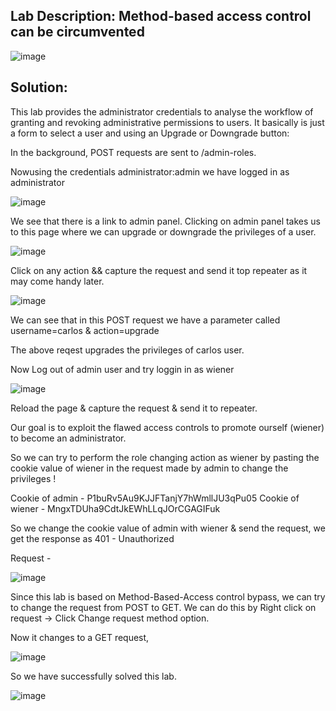## Lab Description: Method-based access control can be circumvented

![image](https://github.com/jayshah17/PortSwiggerLabs/assets/76842630/d968f7ff-f87c-4641-8b88-e77ad0069d65)

## Solution: 

This lab provides the administrator credentials to analyse the workflow of granting and revoking administrative permissions to users. It basically is just a form to select a user and using an Upgrade or Downgrade button:

In the background, POST requests are sent to /admin-roles.

Nowusing the credentials administrator:admin we have logged in as administrator

![image](https://github.com/jayshah17/PortSwiggerLabs/assets/76842630/cf5dad22-f0c0-4999-a268-b69610a5f177)

We see that there is a link to admin panel. Clicking on admin panel takes us to this page where we can upgrade or downgrade the privileges of a user.

![image](https://github.com/jayshah17/PortSwiggerLabs/assets/76842630/7480cd9e-4030-4889-aa39-2ddabee505f0)

Click on any action && capture the request and send it top repeater as it may come handy later.

![image](https://github.com/jayshah17/PortSwiggerLabs/assets/76842630/e0069b26-6de3-45c0-81c7-8a03d85de8f7)

We can see that in this POST request we have a parameter called username=carlos & action=upgrade

The above reqest upgrades the privileges of carlos user.

Now Log out of admin user and try loggin in as wiener

![image](https://github.com/jayshah17/PortSwiggerLabs/assets/76842630/9c5c3b45-a0d6-4da1-b033-ea58f5bee374)

Reload the page & capture the request & send it to repeater.

Our goal is to exploit the flawed access controls to promote ourself (wiener) to become an administrator.

So we can try to perform the role changing action as wiener by pasting the cookie value of wiener in the request made by admin to change the privileges !

Cookie of admin - P1buRv5Au9KJJFTanjY7hWmllJU3qPu05 Cookie of wiener - MngxTDUha9CdtJkEWhLLqJOrCGAGIFuk

So we change the cookie value of admin with wiener & send the request, we get the response as 401 - Unauthorized

Request -

![image](https://github.com/jayshah17/PortSwiggerLabs/assets/76842630/a2c58f72-3267-41f5-bf1b-7ce60fd808bf)

Since this lab is based on Method-Based-Access control bypass, we can try to change the request from POST to GET. We can do this by Right click on request -> Click Change request method option.

Now it changes to a GET request,

![image](https://github.com/jayshah17/PortSwiggerLabs/assets/76842630/8d936e72-d471-489e-9023-0667a795cc09)

So we have successfully solved this lab.

![image](https://github.com/jayshah17/PortSwiggerLabs/assets/76842630/410f8a9e-00bd-412c-a506-97f15f9bab77)

